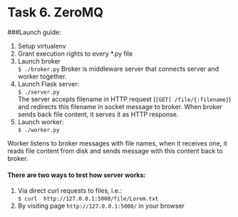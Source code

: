 # Task 6. ZeroMQ

###Launch guide:
1. Setup virtualenv
1. Grant execution rights to every *.py file
1. Launch broker<br/>
`$ ./broker.py`
Broker is middleware server that connects server and worker together.
1. Launch Flask server:<br/>`$ ./server.py`<br/> The server accepts filename in HTTP request (`[GET] /file/{:filename}`) and redirects this filename in socket message to broker. When broker sends back file content, it serves it as HTTP response.
1. Launch worker:<br/>
`$ ./worker.py`<br/>

Worker listens to broker messages with file names, when it receives one, it reads file content from disk and sends message with this content back to broker.

#### There are two ways to test how server works:
1. Via direct curl requests to files, i.e.:<br/>
`$ curl  http://127.0.0.1:5000/file/Lorem.txt`
1. By visiting page `http://127.0.0.1:5000/` in your browser